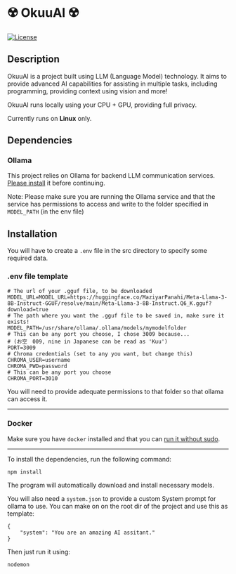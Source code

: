 # ☢️ OkuuAI ☢️

[![License](https://img.shields.io/badge/license-MIT-blue.svg)](https://opensource.org/licenses/MIT)

## Description

OkuuAI is a project built using LLM (Language Model) technology. It aims to provide advanced AI capabilities for assisting in multiple tasks, including programming, providing context using vision and more!

OkuuAI runs locally using your CPU + GPU, providing full privacy.

Currently runs on **Linux** only.

## Dependencies

### Ollama

This project relies on Ollama for backend LLM communication services. [Please install](https://ollama.com) it before continuing.

Note: Please make sure you are running the Ollama service and that the service has permissions to access and write to the folder specified in `MODEL_PATH` (in the env file)

## Installation

You will have to create a `.env` file in the src directory to specify some required data.

### .env file template
```
# The url of your .gguf file, to be downloaded
MODEL_URL=MODEL_URL=https://huggingface.co/MaziyarPanahi/Meta-Llama-3-8B-Instruct-GGUF/resolve/main/Meta-Llama-3-8B-Instruct.Q6_K.gguf?download=true
# The path where you want the .gguf file to be saved in, make sure it exists!
MODEL_PATH=/usr/share/ollama/.ollama/models/mymodelfolder
# This can be any port you choose, I chose 3009 because... 
# (お空　009, nine in Japanese can be read as 'Kuu')
PORT=3009
# Chroma credentials (set to any you want, but change this)
CHROMA_USER=username
CHROMA_PWD=password
# This can be any port you choose
CHROMA_PORT=3010
```

You will need to provide adequate permissions to that folder so that ollama can access it.

---

### Docker

Make sure you have `docker` installed and that you can [run it without sudo](https://docs.docker.com/engine/install/linux-postinstall/).

---

To install the dependencies, run the following command:

```
npm install
```

The program will automatically download and install necessary models.

You will also need a `system.json` to provide a custom System prompt for ollama to use. You can make on on the root dir of the project and use this as template:

```
{
    "system": "You are an amazing AI assitant."
}
```

Then just run it using:

```
nodemon
```